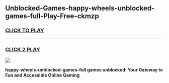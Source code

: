 
## Unblocked-Games-happy-wheels-unblocked-games-full-Play-Free-ckmzp
<h3>
<a href="https://premium76.site?title=happy-wheels-unblocked-games-full&ref=18A1">CLICK TO PLAY</a></h3>
<hr>

<h3>
<a href="https://premium76.site?title=happy-wheels-unblocked-games-full&ref=18A1">CLICK 2 PLAY</a>
  
</h3>

<a href="https://premium76.site?title=happy-wheels-unblocked-games-full&ref=18A1"><img src="https://clearcache.store/games.png"></a>


**happy-wheels-unblocked-games-full games unblocked: Your Gateway to Fun and Accessible Online Gaming**
